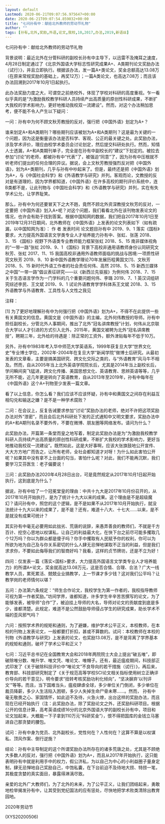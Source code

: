 ```yaml
---
layout: default
Lastmod: 2020-06-21T09:07:56.975647+00:00
date: 2020-06-21T09:07:54.859032+00:00
title: "七问孙有中：献给北外教师的劳动节礼物"
author: ""
tags: [孙有,北外,奖励,外语,论文,我校,10,2017,办法,2019,新语丝]
---
```


七问孙有中：献给北外教师的劳动节礼物

背景说明：最近北外在分管科研的副校长孙有中主导下，以迅雷不及掩耳之速度，4月28日制定通过了《北京外国语大学标志性研究成果A+、A类期刊论文奖励办法（试行）》，并且立即执行。根据该办法，发一篇A+类论文，奖金总额高达13.08万（在原来常规奖励的基础上，再奖12万）；一篇A类论文，也高达7.08万；而且该办法回溯到2017年10月1日起执行。

此办法奖励力度之大，可谓空之前绝校外，体现了学校对科研的高度重视。乍一看似乎真的是“为激励我校教学科研人员持续产出高质量的原创性科研成果，不断扩大我校的学术影响力，更好地推动我校双一流建设”。然而，对这个办法稍加思考，便不能不令人产生以下疑问：

一问：孙有中为何不顾文秋芳教授的反对，强行把《中国外语》划定为A+？

谁来划定A+和A类期刊？哪些期刊应该被划为A+和A类期刊？这是最为关键的一个问题，因为这是衡量该办法是否科学、客观、公正的最关键之处。此奖励办法，涉及学术评价，理应由校学术委员会讨论划定，然后提交科研处执行。然而，知情人士透漏，A+和A类期刊单子，完全是在孙有中副校长的“建议”下划定的。被拉去参加“讨论”的老师，都被孙有中“代表”了，被强迫“同意”了，因为孙有中压根就不听老师们提出的任何合理的异议。据说，会上文秋芳教授强烈反对把《中国外语》，划为A+类期刊，几乎与孙有中吵起来了。但是，最终还是把《中国外语》划为A+，与《中国社会科学》和《外语教学与研究》并列。客观而论，文教授的反对是有道理的，因为学界都知道，《中国外语》在许多高校的期刊评价系统中，连B类都不是，让此刊物与《中国社会科学》和《外语教学与研究》并列，实在有失学术公允，让学界耻笑。

那么，孙有中为何还要冒天下之大不韪，竟然不顾北外资深教授文秋芳的反对，一定要把《中国外语》划入A+呢？对这个问题，我们看看北外在该刊物发表论文的情况，也许会有助于找到答案。根据中国知网的数据，我们把自2017年10月1日至2019年12月31日期间，北外教师在《中国外语》上发表的论文列表如下（如有疏漏，以中国知网为准）： 作  者	发表时间	论文题目孙有中	2019、9、1	落实《国标》要求，大力提高外国语言文学类专业人才培养能力孙有中、张虹、张莲	2018、3、15	《国标》视野下外语类专业教师能力框架张虹	2018、5、15	南非媒体视角的“一带一路”张虹	2019、9、1	《国标》背景下高校非通用语教师身份认同研究文秋芳、张虹	2017、11、15	我国高校非通用外语教师面临的挑战与困境:一项质性研究文秋芳	2019、9、10	新中国外语教学理论70年发展历程黄国文[1]、文秋芳	2018、5、15	新时代外语工作者的社会责任何伟、高然	2018、5、15	新西兰媒体之中国“一带一路”倡议表征研究——以《新西兰先驱报》为例何伟	2018、7、15	关于生态语言学作为一门学科的几个重要问题何伟、李璐	2019、7、1	英汉词组研究综述李民、王文斌	2019、9、1	试论外语教育学学科体系王文斌	2018、3、15	外语教学与外语教育、工具性与人文性之我见

注释：

[1] 为了更好地理解孙有中为何强行把《中国外语》划为A+，不得不在此提供一些有关黄国文的信息。黄国文是《中国外语》的主编，北外何伟教授的导师。孙有中担任副校长，分管北外人事期间，推出了北外“冠名讲席教授”计划，何伟从北京联合大学以人才引进的方式引入北外，2015年，黄国文被聘为北外“冠名讲席教授”，聘期三年，北外给的待遇是：除正常的工资外，额外津贴每年不低于10万。

另外，孙有中1983年考入华中师范大学英语系，1999年获复旦大学“世界文化史”专业博士学位，2002年-2004年在复旦大学“新闻学院”做博士后研究。从最初发表的文章看，主要是搞美国研究、跨文化交际之类的，与“外语教育”风马牛不相及。然而，自从2005年当上北外英语学院院长后，尤其是2014年当上副校长后，学问瞬间突飞猛进，跨文化传播、美国思想文化、英语教育、思辨英语等等，几乎无所不能，近几年更是转向了英语教育，自从2013年至2019年，孙有中每年在《中国外语》这个A+刊物至少发表一篇文章。

看了以上信息，你怎么看？我们应该不应该怀疑，孙有中和黄国文之间存在利益互相勾兑和输送之嫌？是不是一种学术腐败？

二问：在会议上，反复告诫要求参加“讨论”奖励办法的老师，绝对不许把这项奖励办法对外“泄密”，而且会后北外科研处下发的正式通知中又明文要求，奖励办法中的A+和A期刊名录不要外传，不要在微博、朋友圈等网络发布。请问为什么？

此奖励办法，开篇第一条堂而皇之地写着，制定此奖励办法是为“为激励我校教学科研人员持续产出高质量的原创性科研成果，不断扩大我校的学术影响力，更好当地推动我校双一流建设”。既然如此，这是大好事啊，应该大张旗鼓地公开宣传、大大方方地广而告之，让所有老师，全社会都知道才对呀！为什么如此害怕公开呢？如果其中没有拿不上台面的勾当，害怕什么呢？对此，我们不能再沉默，我们要学习艾芬医生：老子偏要说！

三问：此奖励办法2020年4月28日出台，可是竟然规定从2017年10月1日起开始执行，这到底是为什么？

据说，孙有中给了一个冠冕堂皇的理由：中共十九大是2017年10月份召开的，从2017年10月开始执行，是为了统计十九大以来的成果。这个理由是不是超级魔幻？请问孙有中，照您的这个逻辑，是不是如果不从2017年10月开始执行，就没法统计十九大以来的成果了，是不是？还有，难道十八大、十七大……以来，是不是就没有成果可统计？

其实孙有中毫无必要用如此拙劣、荒唐的说辞，来愚弄善良的教师们，不就是千方百计、挖空心思地以权谋私，让自己的利益最大化，在快下台之前尽可能多攫取几个12万吗？你以为群众都是傻子吗？你手中攫取有人民赋予你的权利，你可以为所欲为地为自己及与你关系密切的什么人肆无忌惮地谋取不正当的利益，但是我们求求你，不要如此侮辱我们的智商好吗？我看，这样的贞节牌坊，还是不立为好！

四问：仅发表一篇《落实<国标>要求，大力提高外国语言文学类专业人才培养能力》的所谓A+论文，奖金就高达13.08万元，这是否合情、合理、合法？广大一线教学人员，累死累活、兢兢业业搞教学，上一节课才多少钱？这对我们公平吗？让教学岗的老师情何以堪？

五问：办法第六条规定：“师生合作论文，我校学生为第一作者的，我校指导教师可视为第一作者奖励。”坊间学界，谁都知道，许多学生辛辛苦苦撰写的论文，为了能够发表，被导师“合作”了，被迫挂上导师的大名，导师对论文的贡献度到底是多少，谁都清楚。此规定，难道不是公然鼓励导师侵占学生的研究成果，助长学术不端的歪风邪气吗？

六问：按照学术界的规矩和通则，为了避嫌，维护学术公平正义，本校教师，在本校的刊物上发表论文，一般都要打折扣，甚或不算数的。试问：本校教师在本校的刊物《外语教学与研究》上发表的论文，也奖励13.08万，是不是背离了学界基本的规矩和通则，破坏了学术公平和正义？

七问：习近平总书记在全国教育大会和2018年两院院士大会上提出“破五唯”，即破除唯分数、唯升学、唯文凭、唯论文、唯帽子。还有，最近瘟疫期间，科技部正式印发了《关于破除科技评价中“唯论文”不良导向的若干措施（试行）》，再后来，教育部、科技部研究制定了《关于规范高等学校SCI论文相关指标使用树立正确评价导向的若干意见》，明令要求“扭转考核奖励功利化倾向”，“坚决摒弃‘以刊评文’”等等。而且，当下国难当头，瘟疫肆虐全球，多少单位关门倒闭，多少单位在裁员降薪，多少人生活陷入困顿，多少人失掉生命尸骨未寒……。然而， 孙有中毫无敬畏之心、家国情怀，如此迫不及待，火急火燎，出台这样的奖励办法，而且现在已经开始执行（注：此奖励办法，除了奖励论文之外，还奖励科研项目。根据公开的信息计算，高考英语成绩16分的北京外国语大学的副校长孙有中，项目和论文加起来，大概能一下子拿到110万元“科研奖金”），恨不得把国库的金钱立马塞进自己那贪婪的腰包。

试问：孙有中身为党员、北外副校长，党性何在？人性何在？这算不算是以权谋私、顶风作案、倒行逆施？

结论：孙有中主导制定的这个所谓奖励办法所存在的诸多荒唐之处，尤其是不顾绝大多数人的反对，强行把《中国外语》划为A+，而且从2017年开始执行，这只能表明孙有中就是利用手中的权力，假公济私，为以自己为中心的小利益圈子量身定制，肆无忌惮地自己奖励自己，中饱私囊，在下台前迫不及待地大捞、特捞一笔，其极度贪婪的真实面目，暴露得淋漓尽致。

亲爱的北外广大教师们，为了北外的未来，为了公平正义，让我们团结起来，勇敢地检举揭发孙有中，让其受到党纪国法的应有惩处，尽快地把学术败类清除出教育园地。

2020年劳动节

(XYS20200506)

